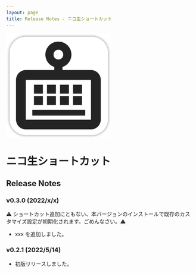 ```yaml
---
layout: page
title: Release Notes - ニコ生ショートカット 
---
```


<img alt="ニコ生ショートカット" src="./images/app-icon.png" width="280">

# ニコ生ショートカット

## Release Notes

### v0.3.0 (2022/x/x)

⚠️ ショートカット追加にともない、本バージョンのインストールで既存のカスタマイズ設定が初期化されます。ごめんなさい。⚠️

* xxx を追加しました。

### v0.2.1 (2022/5/14)

* 初版リリースしました。
